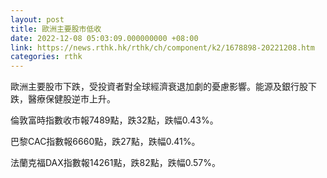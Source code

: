 ```yaml
---
layout: post
title: 歐洲主要股市低收
date: 2022-12-08 05:03:09.000000000 +08:00
link: https://news.rthk.hk/rthk/ch/component/k2/1678898-20221208.htm
categories: rthk
---
```


歐洲主要股市下跌，受投資者對全球經濟衰退加劇的憂慮影響。能源及銀行股下跌，醫療保健股逆市上升。

倫敦富時指數收市報7489點，跌32點，跌幅0.43%。

巴黎CAC指數報6660點，跌27點，跌幅0.41%。

法蘭克福DAX指數報14261點，跌82點，跌幅0.57%。
